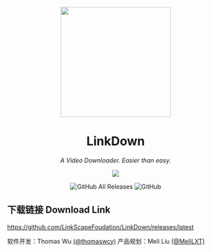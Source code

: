 <p align="center">
<img src="https://github.com/LinkScapeFoudation/LinkDown/blob/main/oringin.png?raw=true" width = "256" height = "256">
<h1 align="center">LinkDown</h1>
<p align="center">
<i>A Video Downloader. Easier than easy.</i>
<p>
<p align="center">
<img src="https://forthebadge.com/images/badges/built-with-love.svg">
<p>
<p align="center">
<img alt="GitHub All Releases" src="https://img.shields.io/github/downloads/LinkScapeFoudation/LinkDown/total?style=for-the-badge">
<img alt="GitHub" src="https://img.shields.io/github/license/LinkScapeFoudation/LinkDown?style=for-the-badge">
<p>
  
## 下载链接 Download Link
https://github.com/LinkScapeFoudation/LinkDown/releases/latest

软件开发：Thomas Wu [(@thomaswcy)](https://github.com/thomaswcy)
产品规划：Meli Liu [(@MeliLXT)](https://github.com/MeliLXT)
